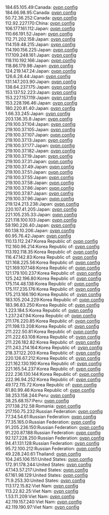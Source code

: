 184.65.105.49:Canada: [ovpn config](vpn/184_65_105_49.ovpn)  
184.66.98.95:Canada: [ovpn config](vpn/184_66_98_95.ovpn)  
50.72.36.252:Canada: [ovpn config](vpn/50_72_36_252.ovpn)  
112.92.227.170:China: [ovpn config](vpn/112_92_227_170.ovpn)  
106.177.161.112:Japan: [ovpn config](vpn/106_177_161_112.ovpn)  
110.66.191.52:Japan: [ovpn config](vpn/110_66_191_52.ovpn)  
112.71.202.158:Japan: [ovpn config](vpn/112_71_202_158.ovpn)  
114.159.48.215:Japan: [ovpn config](vpn/114_159_48_215.ovpn)  
114.190.156.225:Japan: [ovpn config](vpn/114_190_156_225.ovpn)  
117.109.248.161:Japan: [ovpn config](vpn/117_109_248_161.ovpn)  
118.110.192.166:Japan: [ovpn config](vpn/118_110_192_166.ovpn)  
118.86.179.98:Japan: [ovpn config](vpn/118_86_179_98.ovpn)  
124.219.147.24:Japan: [ovpn config](vpn/124_219_147_24.ovpn)  
126.6.28.44:Japan: [ovpn config](vpn/126_6_28_44.ovpn)  
131.147.203.90:Japan: [ovpn config](vpn/131_147_203_90.ovpn)  
138.64.237.175:Japan: [ovpn config](vpn/138_64_237_175.ovpn)  
153.137.52.223:Japan: [ovpn config](vpn/153_137_52_223.ovpn)  
153.227.157.119:Japan: [ovpn config](vpn/153_227_157_119.ovpn)  
153.228.196.46:Japan: [ovpn config](vpn/153_228_196_46.ovpn)  
180.220.81.40:Japan: [ovpn config](vpn/180_220_81_40.ovpn)  
1.66.33.245:Japan: [ovpn config](vpn/1_66_33_245.ovpn)  
203.136.35.8:Japan: [ovpn config](vpn/203_136_35_8.ovpn)  
219.100.37.104:Japan: [ovpn config](vpn/219_100_37_104.ovpn)  
219.100.37.105:Japan: [ovpn config](vpn/219_100_37_105.ovpn)  
219.100.37.107:Japan: [ovpn config](vpn/219_100_37_107.ovpn)  
219.100.37.13:Japan: [ovpn config](vpn/219_100_37_13.ovpn)  
219.100.37.177:Japan: [ovpn config](vpn/219_100_37_177.ovpn)  
219.100.37.182:Japan: [ovpn config](vpn/219_100_37_182.ovpn)  
219.100.37.19:Japan: [ovpn config](vpn/219_100_37_19.ovpn)  
219.100.37.31:Japan: [ovpn config](vpn/219_100_37_31.ovpn)  
219.100.37.49:Japan: [ovpn config](vpn/219_100_37_49.ovpn)  
219.100.37.51:Japan: [ovpn config](vpn/219_100_37_51.ovpn)  
219.100.37.55:Japan: [ovpn config](vpn/219_100_37_55.ovpn)  
219.100.37.58:Japan: [ovpn config](vpn/219_100_37_58.ovpn)  
219.100.37.86:Japan: [ovpn config](vpn/219_100_37_86.ovpn)  
219.100.37.87:Japan: [ovpn config](vpn/219_100_37_87.ovpn)  
219.100.37.96:Japan: [ovpn config](vpn/219_100_37_96.ovpn)  
219.124.213.238:Japan: [ovpn config](vpn/219_124_213_238.ovpn)  
220.107.41.205:Japan: [ovpn config](vpn/220_107_41_205.ovpn)  
221.105.235.33:Japan: [ovpn config](vpn/221_105_235_33.ovpn)  
221.118.100.103:Japan: [ovpn config](vpn/221_118_100_103.ovpn)  
59.190.226.40:Japan: [ovpn config](vpn/59_190_226_40.ovpn)  
60.138.10.206:Japan: [ovpn config](vpn/60_138_10_206.ovpn)  
60.95.76.42:Japan: [ovpn config](vpn/60_95_76_42.ovpn)  
110.13.112.247:Korea Republic of: [ovpn config](vpn/110_13_112_247.ovpn)  
112.160.96.214:Korea Republic of: [ovpn config](vpn/112_160_96_214.ovpn)  
113.192.118.35:Korea Republic of: [ovpn config](vpn/113_192_118_35.ovpn)  
116.47.142.83:Korea Republic of: [ovpn config](vpn/116_47_142_83.ovpn)  
121.168.225.56:Korea Republic of: [ovpn config](vpn/121_168_225_56.ovpn)  
121.169.107.148:Korea Republic of: [ovpn config](vpn/121_169_107_148.ovpn)  
121.179.100.237:Korea Republic of: [ovpn config](vpn/121_179_100_237.ovpn)  
125.242.196.80:Korea Republic of: [ovpn config](vpn/125_242_196_80.ovpn)  
175.114.48.138:Korea Republic of: [ovpn config](vpn/175_114_48_138.ovpn)  
175.117.235.176:Korea Republic of: [ovpn config](vpn/175_117_235_176.ovpn)  
175.213.166.190:Korea Republic of: [ovpn config](vpn/175_213_166_190.ovpn)  
183.105.204.229:Korea Republic of: [ovpn config](vpn/183_105_204_229.ovpn)  
183.96.83.250:Korea Republic of: [ovpn config](vpn/183_96_83_250.ovpn)  
1.223.184.5:Korea Republic of: [ovpn config](vpn/1_223_184_5.ovpn)  
1.237.247.94:Korea Republic of: [ovpn config](vpn/1_237_247_94.ovpn)  
211.176.220.85:Korea Republic of: [ovpn config](vpn/211_176_220_85.ovpn)  
211.198.13.208:Korea Republic of: [ovpn config](vpn/211_198_13_208.ovpn)  
211.222.50.81:Korea Republic of: [ovpn config](vpn/211_222_50_81.ovpn)  
211.222.63.108:Korea Republic of: [ovpn config](vpn/211_222_63_108.ovpn)  
211.226.182.82:Korea Republic of: [ovpn config](vpn/211_226_182_82.ovpn)  
211.243.214.164:Korea Republic of: [ovpn config](vpn/211_243_214_164.ovpn)  
218.37.122.203:Korea Republic of: [ovpn config](vpn/218_37_122_203.ovpn)  
220.126.67.212:Korea Republic of: [ovpn config](vpn/220_126_67_212.ovpn)  
221.162.130.190:Korea Republic of: [ovpn config](vpn/221_162_130_190.ovpn)  
221.165.54.237:Korea Republic of: [ovpn config](vpn/221_165_54_237.ovpn)  
222.236.130.144:Korea Republic of: [ovpn config](vpn/222_236_130_144.ovpn)  
222.96.94.252:Korea Republic of: [ovpn config](vpn/222_96_94_252.ovpn)  
49.172.115.72:Korea Republic of: [ovpn config](vpn/49_172_115_72.ovpn)  
61.80.99.46:Korea Republic of: [ovpn config](vpn/61_80_99_46.ovpn)  
38.253.158.244:Peru: [ovpn config](vpn/38_253_158_244.ovpn)  
38.25.68.157:Peru: [ovpn config](vpn/38_25_68_157.ovpn)  
217.138.212.58:Romania: [ovpn config](vpn/217_138_212_58.ovpn)  
217.150.75.232:Russian Federation: [ovpn config](vpn/217_150_75_232.ovpn)  
77.34.54.61:Russian Federation: [ovpn config](vpn/77_34_54_61.ovpn)  
77.35.165.0:Russian Federation: [ovpn config](vpn/77_35_165_0.ovpn)  
91.205.236.150:Russian Federation: [ovpn config](vpn/91_205_236_150.ovpn)  
91.220.87.188:Russian Federation: [ovpn config](vpn/91_220_87_188.ovpn)  
92.127.228.250:Russian Federation: [ovpn config](vpn/92_127_228_250.ovpn)  
94.41.131.128:Russian Federation: [ovpn config](vpn/94_41_131_128.ovpn)  
95.72.100.212:Russian Federation: [ovpn config](vpn/95_72_100_212.ovpn)  
49.228.240.61:Thailand: [ovpn config](vpn/49_228_240_61.ovpn)  
104.245.106.151:United States: [ovpn config](vpn/104_245_106_151.ovpn)  
172.91.178.244:United States: [ovpn config](vpn/172_91_178_244.ovpn)  
47.143.57.217:United States: [ovpn config](vpn/47_143_57_217.ovpn)  
67.161.98.129:United States: [ovpn config](vpn/67_161_98_129.ovpn)  
71.9.253.30:United States: [ovpn config](vpn/71_9_253_30.ovpn)  
113.172.15.82:Viet Nam: [ovpn config](vpn/113_172_15_82.ovpn)  
113.22.82.25:Viet Nam: [ovpn config](vpn/113_22_82_25.ovpn)  
1.53.11.209:Viet Nam: [ovpn config](vpn/1_53_11_209.ovpn)  
42.119.157.240:Viet Nam: [ovpn config](vpn/42_119_157_240.ovpn)  
42.119.190.97:Viet Nam: [ovpn config](vpn/42_119_190_97.ovpn)  
